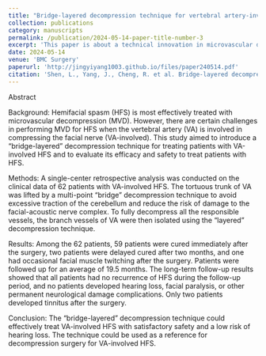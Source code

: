 ```yaml
---
title: "Bridge-layered decompression technique for vertebral artery-involved hemifacial spasm: technical note"
collection: publications
category: manuscripts
permalink: /publication/2024-05-14-paper-title-number-3
excerpt: 'This paper is about a technical innovation in microvascular decompression (MVD) for hemifacial spasm involving the vertebral artery (VA). We described the “bridge-layered” decompression technique, which employs a multipoint “bridge” to elevate the VA and a layered approach to manage its branch vessels, aiming to minimize cerebellar traction and reduce the risk to the facial‑acoustic nerve complex.'
date: 2024-05-14
venue: 'BMC Surgery'
paperurl: 'http://jingyiyang1003.github.io/files/paper240514.pdf'
citation: 'Shen, L., Yang, J., Cheng, R. et al. Bridge-layered decompression technique for vertebral artery-involved hemifacial spasm: technical note. BMC Surg 24, 154 (2024). https://doi.org/10.1186/s12893-024-02415-1'
---
```


Abstract

Background: 
Hemifacial spasm (HFS) is most effectively treated with microvascular decompression (MVD). However, there are certain challenges in performing MVD for HFS when the vertebral artery (VA) is involved in compressing the facial nerve (VA-involved). This study aimed to introduce a “bridge-layered” decompression technique for treating patients with VA-involved HFS and to evaluate its efficacy and safety to treat patients with HFS.

Methods: 
A single-center retrospective analysis was conducted on the clinical data of 62 patients with VA-involved HFS. The tortuous trunk of VA was lifted by a multi-point “bridge” decompression technique to avoid excessive traction of the cerebellum and reduce the risk of damage to the facial-acoustic nerve complex. To fully decompress all the responsible vessels, the branch vessels of VA were then isolated using the “layered” decompression technique.

Results: 
Among the 62 patients, 59 patients were cured immediately after the surgery, two patients were delayed cured after two months, and one had occasional facial muscle twitching after the surgery. Patients were followed up for an average of 19.5 months. The long-term follow-up results showed that all patients had no recurrence of HFS during the follow-up period, and no patients developed hearing loss, facial paralysis, or other permanent neurological damage complications. Only two patients developed tinnitus after the surgery.

Conclusion: 
The “bridge-layered” decompression technique could effectively treat VA-involved HFS with satisfactory safety and a low risk of hearing loss. The technique could be used as a reference for decompression surgery for VA-involved HFS.
